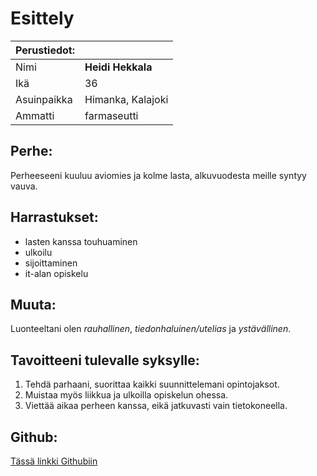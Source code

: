 # Esittely

| Perustiedot: |   |
|---|---|
| Nimi | **Heidi Hekkala** |
| Ikä | 36 |
| Asuinpaikka | Himanka, Kalajoki |
| Ammatti | farmaseutti |

## Perhe:

Perheeseeni kuuluu aviomies ja kolme lasta, alkuvuodesta meille syntyy vauva.

## Harrastukset:

- lasten kanssa touhuaminen 
- ulkoilu
- sijoittaminen
- it-alan opiskelu

## Muuta:

Luonteeltani olen *rauhallinen*, *tiedonhaluinen/utelias* ja *ystävällinen*.

## Tavoitteeni tulevalle syksylle:
1. Tehdä parhaani, suorittaa kaikki suunnittelemani opintojaksot.
2. Muistaa myös liikkua ja ulkoilla opiskelun ohessa.
3. Viettää aikaa perheen kanssa, eikä jatkuvasti vain tietokoneella.

## Github:
[Tässä linkki Githubiin](https://github.com/heidihekk)

